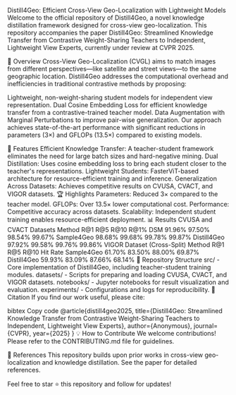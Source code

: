 Distill4Geo: Efficient Cross-View Geo-Localization with Lightweight Models
Welcome to the official repository of Distill4Geo, a novel knowledge distillation framework designed for cross-view geo-localization. This repository accompanies the paper Distill4Geo: Streamlined Knowledge Transfer from Contrastive Weight-Sharing Teachers to Independent, Lightweight View Experts, currently under review at CVPR 2025.

📖 Overview
Cross-View Geo-Localization (CVGL) aims to match images from different perspectives—like satellite and street views—to the same geographic location. Distill4Geo addresses the computational overhead and inefficiencies in traditional contrastive methods by proposing:

Lightweight, non-weight-sharing student models for independent view representation.
Dual Cosine Embedding Loss for efficient knowledge transfer from a contrastive-trained teacher model.
Data Augmentation with Marginal Perturbations to improve pair-wise generalization.
Our approach achieves state-of-the-art performance with significant reductions in parameters (3×) and GFLOPs (13.5×) compared to existing models.

🚀 Features
Efficient Knowledge Transfer: A teacher-student framework eliminates the need for large batch sizes and hard-negative mining.
Dual Distillation: Uses cosine embedding loss to bring each student closer to the teacher's representations.
Lightweight Students: FasterViT-based architecture for resource-efficient training and inference.
Generalization Across Datasets: Achieves competitive results on CVUSA, CVACT, and VIGOR datasets.
🏆 Highlights
Parameters: Reduced 3× compared to the teacher model.
GFLOPs: Over 13.5× lower computational cost.
Performance: Competitive accuracy across datasets.
Scalability: Independent student training enables resource-efficient deployment.
📊 Results
CVUSA and CVACT Datasets
Method	R@1	R@5	R@10	R@1%
DSM	91.96%	97.50%	98.54%	99.67%
Sample4Geo	98.68%	99.68%	99.78%	99.87%
Distill4Geo	97.92%	99.58%	99.76%	99.86%
VIGOR Dataset (Cross-Split)
Method	R@1	R@5	R@10	Hit Rate
Sample4Geo	61.70%	83.50%	88.00%	69.87%
Distill4Geo	59.93%	83.09%	87.66%	68.14%
📂 Repository Structure
src/ - Core implementation of Distill4Geo, including teacher-student training modules.
datasets/ - Scripts for preparing and loading CVUSA, CVACT, and VIGOR datasets.
notebooks/ - Jupyter notebooks for result visualization and evaluation.
experiments/ - Configurations and logs for reproducibility.
📜 Citation
If you find our work useful, please cite:

bibtex
Copy code
@article{distill4geo2025,
  title={Distill4Geo: Streamlined Knowledge Transfer from Contrastive Weight-Sharing Teachers to Independent, Lightweight View Experts},
  author={Anonymous},
  journal={CVPR},
  year={2025}
}
💡 How to Contribute
We welcome contributions! Please refer to the CONTRIBUTING.md file for guidelines.

🔗 References
This repository builds upon prior works in cross-view geo-localization and knowledge distillation. See the paper for detailed references.

Feel free to star ⭐ this repository and follow for updates!
